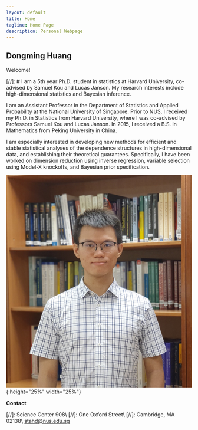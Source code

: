 ```yaml
---
layout: default
title: Home
tagline: Home Page
description: Personal Webpage
---
```


## Dongming Huang

Welcome!

[//]: # I am a 5th year Ph.D. student in statistics at Harvard University, co-advised by Samuel Kou and Lucas Janson. My research interests include high-dimensional statistics and Bayesian inference. 

I am an Assistant Professor in the Department of Statistics and Applied Probability at the National University of Singapore. Prior to NUS, I received my Ph.D. in Statistics from Harvard University, where I was co-advised by Professors Samuel Kou and Lucas Janson. In 2015, I received a B.S. in Mathematics from Peking University in China. 

I am especially interested in developing new methods for efficient and stable statistical analyses of the dependence structures in high-dimensional data, and establishing their theoretical guarantees. Specifically, I have been worked on dimension reduction using inverse regression, variable selection using Model-X knockoffs, and Bayesian prior specification.

![](pic/portrait.jpg){:height="25%" width="25%"}

**Contact**

[//]: Science Center 908\\
[//]: One Oxford Street\\
[//]: Cambridge, MA 02138\\
[stahd@nus.edu.sg](mailto:stahd@nus.edu.sg)
